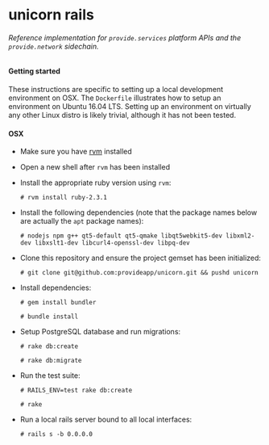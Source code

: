 # unicorn rails

###### *Reference implementation for `provide.services` platform APIs and the `provide.network` sidechain.*

#### Getting started

These instructions are specific to setting up a local development environment on OSX. The `Dockerfile` illustrates how to setup an environment on Ubuntu 16.04 LTS. Setting up an environment on virtually any other Linux distro is likely trivial, although it has not been tested.

#### OSX

- Make sure you have [rvm](https://rvm.io/rvm/install) installed

- Open a new shell after `rvm` has been installed

- Install the appropriate ruby version using `rvm`:

  `# rvm install ruby-2.3.1`

- Install the following dependencies (note that the package names below are actually the `apt` package names):

  `# nodejs npm g++ qt5-default qt5-qmake libqt5webkit5-dev libxml2-dev libxslt1-dev libcurl4-openssl-dev libpq-dev`

- Clone this repository and ensure the project gemset has been initialized:

  `# git clone git@github.com:provideapp/unicorn.git && pushd unicorn`

- Install dependencies:

  `# gem install bundler`

  `# bundle install`

- Setup PostgreSQL database and run migrations:

  `# rake db:create`

  `# rake db:migrate`

- Run the test suite:

  `# RAILS_ENV=test rake db:create`

  `# rake`

- Run a local rails server bound to all local interfaces:

  `# rails s -b 0.0.0.0`
